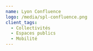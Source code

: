 ```yaml
---
name: Lyon Confluence
logo: /media/spl-confluence.png
client_tags:
  - Collectivités
  - Espaces publics
  - Mobilité
---
```

